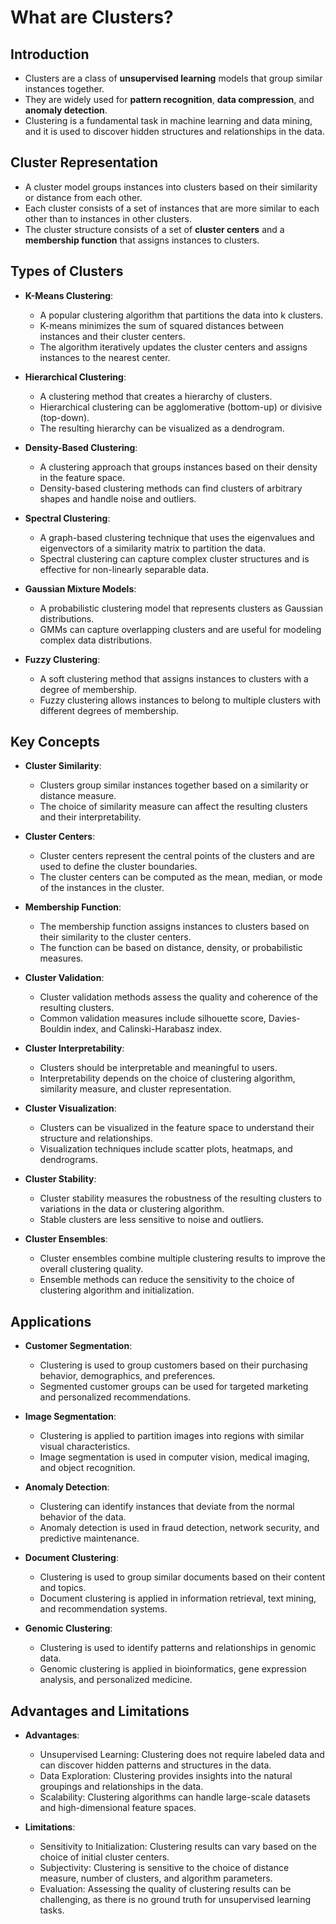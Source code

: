 # What are Clusters?

## Introduction

- Clusters are a class of **unsupervised learning** models that group similar instances together.
- They are widely used for **pattern recognition**, **data compression**, and **anomaly detection**.
- Clustering is a fundamental task in machine learning and data mining, and it is used to discover hidden structures and relationships in the data.

## Cluster Representation

- A cluster model groups instances into clusters based on their similarity or distance from each other.
- Each cluster consists of a set of instances that are more similar to each other than to instances in other clusters.
- The cluster structure consists of a set of **cluster centers** and a **membership function** that assigns instances to clusters.

## Types of Clusters

- **K-Means Clustering**:
  - A popular clustering algorithm that partitions the data into k clusters.
  - K-means minimizes the sum of squared distances between instances and their cluster centers.
  - The algorithm iteratively updates the cluster centers and assigns instances to the nearest center.

- **Hierarchical Clustering**:
  - A clustering method that creates a hierarchy of clusters.
  - Hierarchical clustering can be agglomerative (bottom-up) or divisive (top-down).
  - The resulting hierarchy can be visualized as a dendrogram.

- **Density-Based Clustering**:
  - A clustering approach that groups instances based on their density in the feature space.
  - Density-based clustering methods can find clusters of arbitrary shapes and handle noise and outliers.

- **Spectral Clustering**:
  - A graph-based clustering technique that uses the eigenvalues and eigenvectors of a similarity matrix to partition the data.
  - Spectral clustering can capture complex cluster structures and is effective for non-linearly separable data.

- **Gaussian Mixture Models**:
  - A probabilistic clustering model that represents clusters as Gaussian distributions.
  - GMMs can capture overlapping clusters and are useful for modeling complex data distributions.

- **Fuzzy Clustering**:
  - A soft clustering method that assigns instances to clusters with a degree of membership.
  - Fuzzy clustering allows instances to belong to multiple clusters with different degrees of membership.

## Key Concepts

- **Cluster Similarity**:
  - Clusters group similar instances together based on a similarity or distance measure.
  - The choice of similarity measure can affect the resulting clusters and their interpretability.

- **Cluster Centers**:

  - Cluster centers represent the central points of the clusters and are used to define the cluster boundaries.
  - The cluster centers can be computed as the mean, median, or mode of the instances in the cluster.

- **Membership Function**:
  - The membership function assigns instances to clusters based on their similarity to the cluster centers.
  - The function can be based on distance, density, or probabilistic measures.

- **Cluster Validation**:
  - Cluster validation methods assess the quality and coherence of the resulting clusters.
  - Common validation measures include silhouette score, Davies-Bouldin index, and Calinski-Harabasz index.

- **Cluster Interpretability**:
  - Clusters should be interpretable and meaningful to users.
  - Interpretability depends on the choice of clustering algorithm, similarity measure, and cluster representation.

- **Cluster Visualization**:
  - Clusters can be visualized in the feature space to understand their structure and relationships.
  - Visualization techniques include scatter plots, heatmaps, and dendrograms.

- **Cluster Stability**:
  - Cluster stability measures the robustness of the resulting clusters to variations in the data or clustering algorithm.
  - Stable clusters are less sensitive to noise and outliers.

- **Cluster Ensembles**:
  - Cluster ensembles combine multiple clustering results to improve the overall clustering quality.
  - Ensemble methods can reduce the sensitivity to the choice of clustering algorithm and initialization.

## Applications

- **Customer Segmentation**:
  - Clustering is used to group customers based on their purchasing behavior, demographics, and preferences.
  - Segmented customer groups can be used for targeted marketing and personalized recommendations.

- **Image Segmentation**:
  - Clustering is applied to partition images into regions with similar visual characteristics.
  - Image segmentation is used in computer vision, medical imaging, and object recognition.

- **Anomaly Detection**:
  - Clustering can identify instances that deviate from the normal behavior of the data.
  - Anomaly detection is used in fraud detection, network security, and predictive maintenance.

- **Document Clustering**:
  - Clustering is used to group similar documents based on their content and topics.
  - Document clustering is applied in information retrieval, text mining, and recommendation systems.

- **Genomic Clustering**:
  - Clustering is used to identify patterns and relationships in genomic data.
  - Genomic clustering is applied in bioinformatics, gene expression analysis, and personalized medicine.

## Advantages and Limitations

- **Advantages**:
  - Unsupervised Learning: Clustering does not require labeled data and can discover hidden patterns and structures in the data.
  - Data Exploration: Clustering provides insights into the natural groupings and relationships in the data.
  - Scalability: Clustering algorithms can handle large-scale datasets and high-dimensional feature spaces.

- **Limitations**:
  - Sensitivity to Initialization: Clustering results can vary based on the choice of initial cluster centers.
  - Subjectivity: Clustering is sensitive to the choice of distance measure, number of clusters, and algorithm parameters.
  - Evaluation: Assessing the quality of clustering results can be challenging, as there is no ground truth for unsupervised learning tasks.
